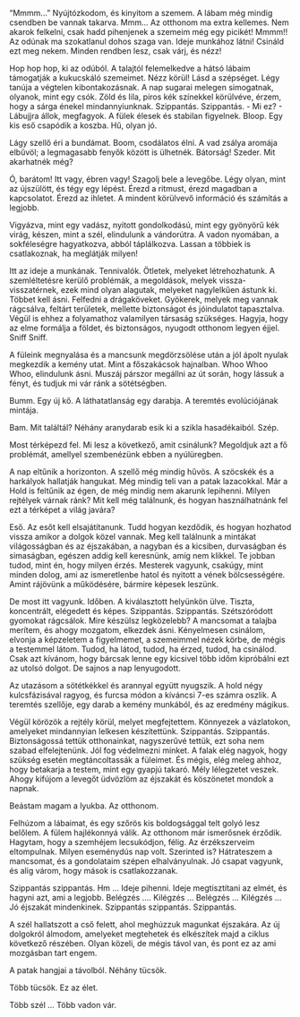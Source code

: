 
“Mmmm...” Nyújtózkodom, és kinyitom a szemem. A lábam még mindig csendben be vannak takarva. Mmm... Az otthonom ma extra kellemes. Nem akarok felkelni, csak hadd pihenjenek a szemeim még egy picikét! Mmmm!! Az odúnak ma szokatlanul dohos szaga van. Ideje munkához látni! Csináld ezt meg nekem. Minden rendben lesz, csak várj, és nézz!

Hop hop hop, ki az odúból. A talajtól felemelkedve a hátsó lábaim támogatják a kukucskáló szemeimet. Nézz körül! Lásd a szépséget. Légy tanúja a végtelen kibontakozásnak. A nap sugarai melegen simogatnak, olyanok, mint egy csók. Zöld és lila, piros kék színekkel körülvéve, érzem, hogy a sárga énekel mindannyiunknak. Szippantás. Szippantás. - Mi ez? - Lábujjra állok, megfagyok. A fülek élesek és stabilan figyelnek. Bloop. Egy kis eső csapódik a koszba. Hű, olyan jó.

Lágy szellő éri a bundámat. Boom, csodálatos élni. A vad zsálya aromája elbűvöl; a legmagasabb fenyők között is ülhetnék. Bátorság! Szeder. Mit akarhatnék még?

Ó, barátom! Itt vagy, ébren vagy! Szagolj bele a levegőbe. Légy olyan, mint az újszülött, és tégy egy lépést. Érezd a ritmust, érezd magadban a kapcsolatot. Érezd az ihletet. A mindent körülvevő információ és számítás a legjobb.

Vigyázva, mint egy vadász, nyitott gondolkodású, mint egy gyönyörű kék virág, készen, mint a szél, elindulunk a vándorútra. A vadon nyomában, a sokféleségre hagyatkozva, abból táplálkozva. Lassan a többiek is csatlakoznak, ha meglátják milyen!

Itt az ideje a munkának. Tennivalók. Ötletek, melyeket létrehozhatunk. A szemléltetésre kerülő problémák, a megoldások, melyek vissza-visszatérnek, ezek mind olyan alagutak, melyeket nagylelkűen ástunk ki. Többet kell ásni. Felfedni a drágaköveket. Gyökerek, melyek meg vannak rágcsálva, feltárt területek, mellette biztonságot és jóindulatot tapasztalva. Végül is ehhez a folyamathoz valamilyen társaság szükséges. Hagyja, hogy az elme formálja a földet, és biztonságos, nyugodt otthonom legyen éjjel. Sniff Sniff.

A füleink megnyalása és a mancsunk megdörzsölése után a jól ápolt nyulak megkezdik a kemény utat. Mint a főszakácsok hajnalban. Whoo Whoo Whoo, elindulunk ásni. Muszáj párszor megállni az út során, hogy lássuk a fényt, és tudjuk mi vár ránk a sötétségben.

Bumm. Egy új kő. A láthatatlanság egy darabja. A teremtés evolúciójának mintája.

Bam. Mit találtál? Néhány aranydarab esik ki a szikla hasadékaiból. Szép.

Most térképezd fel. Mi lesz a következő, amit csinálunk? Megoldjuk azt a fő problémát, amellyel szembenézünk ebben a nyúlüregben.

A nap eltűnik a horizonton. A szellő még mindig hűvös. A szöcskék és a harkályok hallatják hangukat. Még mindig teli van a patak lazacokkal. Már a Hold is feltűnik az égen, de még mindig nem akarunk lepihenni. Milyen rejtélyek várnak ránk? Mit kell még találnunk, és hogyan használhatnánk fel ezt a térképet a világ javára?

Eső. Az esőt kell elsajátítanunk. Tudd hogyan kezdődik, és hogyan hozhatod vissza amikor a dolgok közel vannak. Meg kell találnunk a mintákat világosságban és az éjszakában, a nagyban és a kicsiben, durvaságban és simaságban, egészen addig kell keresnünk, amíg nem klikkel. Te jobban tudod, mint én, hogy milyen érzés. Mesterek vagyunk, csakúgy, mint minden dolog, ami az ismeretlenbe hatol és nyitott a vének bölcsességére. Amint rájövünk a működésére, bármire képesek leszünk.

De most itt vagyunk. Időben. A kiválasztott helyünkön ülve. Tiszta, koncentrált, elégedett és képes. Szippantás. Szippantás. Szétszóródott gyomokat rágcsálok. Mire készülsz legközelebb? A mancsomat a talajba merítem, és ahogy mozgatom, elkezdek ásni. Kényelmesen csinálom, elvonja a képzeletem a figyelmemet, a szemeimmel nézek körbe, de mégis a testemmel látom. Tudod, ha látod, tudod, ha érzed, tudod, ha csinálod. Csak azt kívánom, hogy bárcsak lenne egy kicsivel több időm kipróbálni ezt az utolsó dolgot. De sajnos a nap lenyugodott.

Az utazásom a sötétkékkel és arannyal együtt nyugszik. A hold négy kulcsfázisával ragyog, és furcsa módon a kíváncsi 7-es számra oszlik. A teremtés szellője, egy darab a kemény munkából, és az eredmény mágikus.

Végül körözök a rejtély körül, melyet megfejtettem. Könnyezek a vázlatokon, amelyeket mindannyian lelkesen készítettünk. Szippantás. Szippantás. Biztonságossá tettük otthonainkat, nagyszerűvé tettük, ezt soha nem szabad elfelejtenünk. Jól fog védelmezni minket. A falak elég nagyok, hogy szükség esetén megtáncoltassák a füleimet. És mégis, elég meleg ahhoz, hogy betakarja a testem, mint egy gyapjú takaró. Mély lélegzetet veszek. Ahogy kifújom a levegőt üdvözlöm az éjszakát és köszönetet mondok a napnak.

Beástam magam a lyukba. Az otthonom.

Felhúzom a lábaimat, és egy szőrös kis boldogsággal telt golyó lesz belőlem. A fülem hajlékonnyá válik. Az otthonom már ismerősnek érződik. Hagytam, hogy a szemhéjem lecsukódjon, félig. Az érzékszerveim eltompulnak. Milyen eseménydús nap volt. Szerinted is? Hátrateszem a mancsomat, és a gondolataim szépen elhalványulnak. Jó csapat vagyunk, és alig várom, hogy mások is csatlakozzanak.

Szippantás szippantás. Hm ... Ideje pihenni. Ideje megtisztítani az elmét, és hagyni azt, ami a legjobb. Belégzés .... Kilégzés ... Belégzés ... Kilégzés ... Jó éjszakát mindenkinek. Szippantás szippantás. Szippantás.

A szél hallatszott a cső felett, ahol meghúzzuk magunkat éjszakára. Az új dolgokról álmodom, amelyeket megtehetek és elkészítek majd a ciklus következő részében. Olyan közeli, de mégis távol van, és pont ez az ami mozgásban tart engem.

A patak hangjai a távolból. Néhány tücsök.

Több tücsök. Ez az élet.

Több szél ... Több vadon vár.
